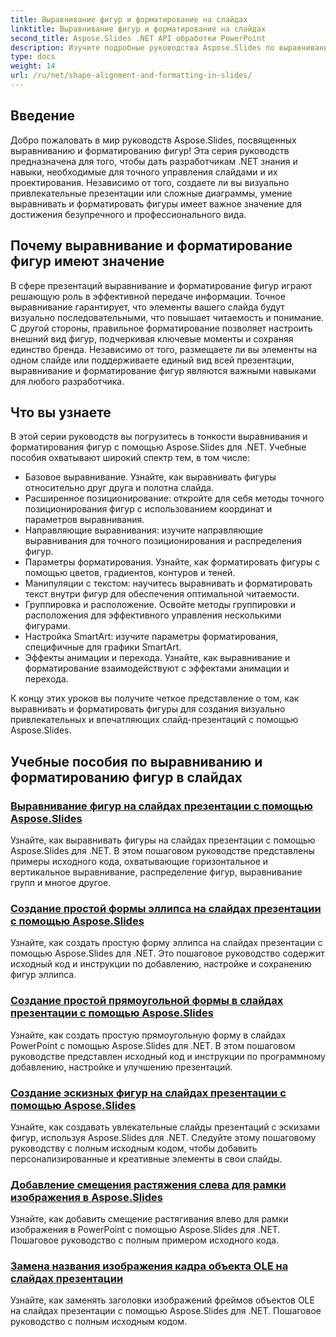 ```yaml
---
title: Выравнивание фигур и форматирование на слайдах
linktitle: Выравнивание фигур и форматирование на слайдах
second_title: Aspose.Slides .NET API обработки PowerPoint
description: Изучите подробные руководства Aspose.Slides по выравниванию и форматированию фигур в приложениях .NET. Научитесь легко выравнивать и форматировать фигуры, повышая точность слайд-презентаций.
type: docs
weight: 14
url: /ru/net/shape-alignment-and-formatting-in-slides/
---
```


## Введение

Добро пожаловать в мир руководств Aspose.Slides, посвященных выравниванию и форматированию фигур! Эта серия руководств предназначена для того, чтобы дать разработчикам .NET знания и навыки, необходимые для точного управления слайдами и их проектирования. Независимо от того, создаете ли вы визуально привлекательные презентации или сложные диаграммы, умение выравнивать и форматировать фигуры имеет важное значение для достижения безупречного и профессионального вида.

## Почему выравнивание и форматирование фигур имеют значение

В сфере презентаций выравнивание и форматирование фигур играют решающую роль в эффективной передаче информации. Точное выравнивание гарантирует, что элементы вашего слайда будут визуально последовательными, что повышает читаемость и понимание. С другой стороны, правильное форматирование позволяет настроить внешний вид фигур, подчеркивая ключевые моменты и сохраняя единство бренда. Независимо от того, размещаете ли вы элементы на одном слайде или поддерживаете единый вид всей презентации, выравнивание и форматирование фигур являются важными навыками для любого разработчика.

## Что вы узнаете

В этой серии руководств вы погрузитесь в тонкости выравнивания и форматирования фигур с помощью Aspose.Slides для .NET. Учебные пособия охватывают широкий спектр тем, в том числе:

- Базовое выравнивание. Узнайте, как выравнивать фигуры относительно друг друга и полотна слайда.
- Расширенное позиционирование: откройте для себя методы точного позиционирования фигур с использованием координат и параметров выравнивания.
- Направляющие выравнивания: изучите направляющие выравнивания для точного позиционирования и распределения фигур.
- Параметры форматирования. Узнайте, как форматировать фигуры с помощью цветов, градиентов, контуров и теней.
- Манипуляции с текстом: научитесь выравнивать и форматировать текст внутри фигур для обеспечения оптимальной читаемости.
- Группировка и расположение. Освойте методы группировки и расположения для эффективного управления несколькими фигурами.
- Настройка SmartArt: изучите параметры форматирования, специфичные для графики SmartArt.
- Эффекты анимации и перехода. Узнайте, как выравнивание и форматирование взаимодействуют с эффектами анимации и перехода.

К концу этих уроков вы получите четкое представление о том, как выравнивать и форматировать фигуры для создания визуально привлекательных и впечатляющих слайд-презентаций с помощью Aspose.Slides.

## Учебные пособия по выравниванию и форматированию фигур в слайдах
### [Выравнивание фигур на слайдах презентации с помощью Aspose.Slides](./aligning-shapes/)
Узнайте, как выравнивать фигуры на слайдах презентации с помощью Aspose.Slides для .NET. В этом пошаговом руководстве представлены примеры исходного кода, охватывающие горизонтальное и вертикальное выравнивание, распределение фигур, выравнивание групп и многое другое.
### [Создание простой формы эллипса на слайдах презентации с помощью Aspose.Slides](./creating-simple-ellipse-shape/)
Узнайте, как создать простую форму эллипса на слайдах презентации с помощью Aspose.Slides для .NET. Это пошаговое руководство содержит исходный код и инструкции по добавлению, настройке и сохранению фигур эллипса.
### [Создание простой прямоугольной формы в слайдах презентации с помощью Aspose.Slides](./creating-simple-rectangle-shape/)
Узнайте, как создать простую прямоугольную форму в слайдах PowerPoint с помощью Aspose.Slides для .NET. В этом пошаговом руководстве представлен исходный код и инструкции по программному добавлению, настройке и улучшению презентаций.
### [Создание эскизных фигур на слайдах презентации с помощью Aspose.Slides](./creating-sketched-shapes/)
Узнайте, как создавать увлекательные слайды презентаций с эскизами фигур, используя Aspose.Slides для .NET. Следуйте этому пошаговому руководству с полным исходным кодом, чтобы добавить персонализированные и креативные элементы в свои слайды.
### [Добавление смещения растяжения слева для рамки изображения в Aspose.Slides](./adding-stretch-offset-left-picture-frame/)
Узнайте, как добавить смещение растягивания влево для рамки изображения в PowerPoint с помощью Aspose.Slides для .NET. Пошаговое руководство с полным примером исходного кода.
### [Замена названия изображения кадра объекта OLE на слайдах презентации](./substituting-picture-title-ole-object-frame/)
Узнайте, как заменять заголовки изображений фреймов объектов OLE на слайдах презентации с помощью Aspose.Slides для .NET. Пошаговое руководство с полным исходным кодом.